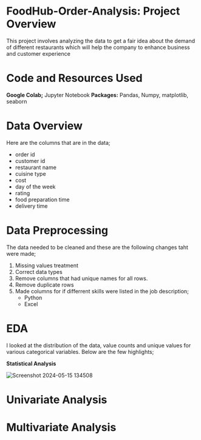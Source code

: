 # FoodHub-Order-Analysis: Project Overview
This project involves analyzing the data to get a fair idea about the demand of different restaurants which will help the company to enhance business and customer experience

# Code and Resources Used
 
 **Google Colab;** Jupyter Notebook
   **Packages:** Pandas, Numpy, matplotlib, seaborn



# Data Overview
Here are the columns that are in the data;
* order id
* customer id
* restaurant name
* cuisine type
* cost
* day of the week
* rating
* food preparation time
* delivery time

 # Data Preprocessing
 The data needed to be cleaned and these are the following changes taht were made;
 1. Missing values treatment
 2. Correct data types
 3. Remove columns that had unique names for all rows.
 4. Remove duplicate rows
 5. Made columns for if differrent skills were listed in the job description;
       * Python
       * Excel

  # EDA
  I looked at the distribution of the data, value counts and unique values for various categorical variables. Below are the few highlights;

  **Statistical Analysis**

  ![Screenshot 2024-05-15 134508](https://github.com/knowl01/FoodHub-Order-Analysis/assets/135021827/050b7c22-73ec-4663-aacc-5cb3447626d0)
  
  
  # Univariate Analysis 


  # Multivariate Analysis

  
